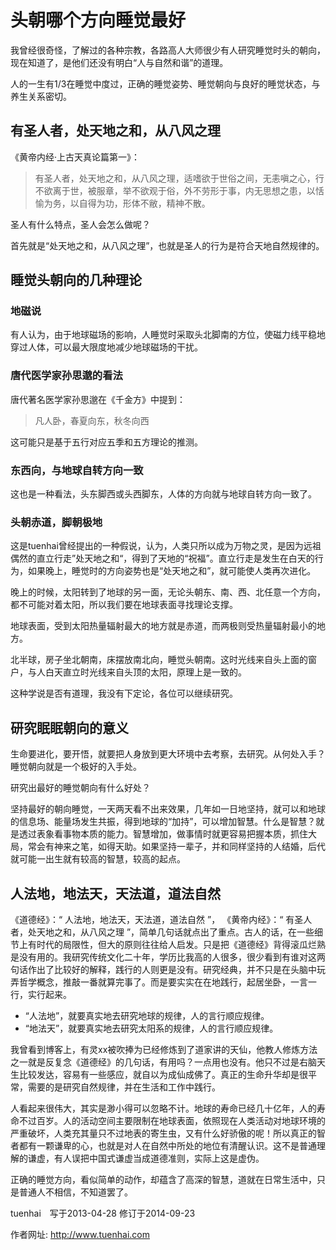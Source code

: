 # 头朝哪个方向睡觉最好

我曾经很奇怪，了解过的各种宗教，各路高人大师很少有人研究睡觉时头的朝向，现在知道了，是他们还没有明白“人与自然和谐”的道理。

人的一生有1/3在睡觉中度过，正确的睡觉姿势、睡觉朝向与良好的睡觉状态，与养生关系密切。


## 有圣人者，处天地之和，从八风之理

《黄帝内经·上古天真论篇第一》： 

> 有圣人者，处天地之和，从八风之理，适嗜欲于世俗之间，无恚嗔之心，行不欲离于世，被服章，举不欲观于俗，外不劳形于事，内无思想之患，以恬愉为务，以自得为功，形体不敝，精神不散。

圣人有什么特点，圣人会怎么做呢？

首先就是“处天地之和，从八风之理”，也就是圣人的行为是符合天地自然规律的。

## 睡觉头朝向的几种理论

### 地磁说

有人认为，由于地球磁场的影响，人睡觉时采取头北脚南的方位，使磁力线平稳地穿过人体，可以最大限度地减少地球磁场的干扰。 

### 唐代医学家孙思邈的看法

唐代著名医学家孙思邈在《千金方》中提到：
> 凡人卧，春夏向东，秋冬向西

这可能只是基于五行对应五季和五方理论的推测。

### 东西向，与地球自转方向一致

这也是一种看法，头东脚西或头西脚东，人体的方向就与地球自转方向一致了。

### 头朝赤道，脚朝极地

这是tuenhai曾经提出的一种假说，认为，人类只所以成为万物之灵，是因为远祖偶然的直立行走”处天地之和“，得到了天地的“祝福”。直立行走是发生在白天的行为，如果晚上，睡觉时的方向姿势也是“处天地之和”，就可能使人类再次进化。

晚上的时候，太阳转到了地球的另一面，无论头朝东、南、西、北任意一个方向，都不可能对着太阳，所以我们要在地球表面寻找理论支撑。

地球表面，受到太阳热量辐射最大的地方就是赤道，而两极则受热量辐射最小的地方。

北半球，房子坐北朝南，床摆放南北向，睡觉头朝南。这时光线来自头上面的窗户，与人白天直立时光线来自头顶的太阳，原理上是一致的。

这种学说是否有道理，我没有下定论，各位可以继续研究。


## 研究眠眠朝向的意义

生命要进化，要开悟，就要把人身放到更大环境中去考察，去研究。从何处入手？睡觉朝向就是一个极好的入手处。

研究出最好的睡觉朝向有什么好处？

坚持最好的朝向睡觉，一天两天看不出来效果，几年如一日地坚持，就可以和地球的信息场、能量场发生共振，得到地球的“加持”，可以增加智慧。什么是智慧？就是透过表象看事物本质的能力。智慧增加，做事情时就更容易把握本质，抓住大局，常会有神来之笔，如得天助。如果坚持一辈子，并和同样坚持的人结婚，后代就可能一出生就有较高的智慧，较高的起点。

## 人法地，地法天，天法道，道法自然

《道德经》：“ 人法地，地法天，天法道，道法自然 ”， 《黄帝内经》：“ 有圣人者，处天地之和，从八风之理 ”，简单几句话就点出了重点。古人的话，在一些细节上有时代的局限性，但大的原则往往给人启发。只是把《道德经》背得滚瓜烂熟是没有用的。我研究传统文化二十年，学历比我高的人很多，很少看到有谁对这两句话作出了比较好的解释，践行的人则更是没有。研究经典，并不只是在头脑中玩弄哲学概念，推敲一番就算完事了。而是要实实在在地践行，起居坐卧，一言一行，实行起来。

- “人法地”，就要真实地去研究地球的规律，人的言行顺应规律。
- “地法天”，就要真实地去研究太阳系的规律，人的言行顺应规律。

我曾看到博客上，有灵xx被吹捧为已经修炼到了道家讲的天仙，他教人修炼方法之一就是反复念《道德经》的几句话，有用吗？一点用也没有。他只不过是右脑天生比较发达，容易有一些感应，就自以为成仙成佛了。真正的生命升华却是很平常，需要的是研究自然规律，并在生活和工作中践行。

人看起来很伟大，其实是渺小得可以忽略不计。地球的寿命已经几十亿年，人的寿命不过百岁。人的活动空间主要限制在地球表面，依照现在人类活动对地球环境的严重破坏，人类充其量只不过地表的寄生虫，又有什么好骄傲的呢！所以真正的智者都有一颗谦卑的心，也就是对人在自然中所处的地位有清醒认识。这不是普通理解的谦虚，有人误把中国式谦虚当成道德准则，实际上这是虚伪。

正确的睡觉方向，看似简单的动作，却蕴含了高深的智慧，道就在日常生活中，只是普通人不相信，不知道罢了。


tuenhai　写于2013-04-28 修订于2014-09-23

作者网址:   http://www.tuenhai.com